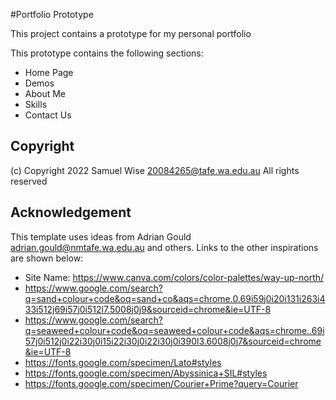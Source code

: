 #Portfolio Prototype

This project contains a prototype for my personal portfolio

This prototype contains the following sections:

- Home Page
- Demos
- About Me
- Skills
- Contact Us

## Copyright
(c) Copyright 2022 Samuel Wise <20084265@tafe.wa.edu.au> All rights reserved

## Acknowledgement
This template uses ideas from Adrian Gould <adrian.gould@nmtafe.wa.edu.au> and others. Links to the other inspirations
are shown below:
- Site Name: https://www.canva.com/colors/color-palettes/way-up-north/
- https://www.google.com/search?q=sand+colour+code&oq=sand+co&aqs=chrome.0.69i59j0i20i131i263i433i512j69i57j0i512l7.5008j0j9&sourceid=chrome&ie=UTF-8
- https://www.google.com/search?q=seaweed+colour+code&oq=seaweed+colour+code&aqs=chrome..69i57j0i512j0i22i30j0i15i22i30j0i22i30j0i390l3.6008j0j7&sourceid=chrome&ie=UTF-8
- https://fonts.google.com/specimen/Lato#styles
- https://fonts.google.com/specimen/Abyssinica+SIL#styles
- https://fonts.google.com/specimen/Courier+Prime?query=Courier

